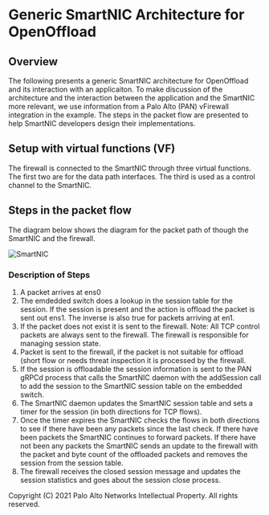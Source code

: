 # Generic SmartNIC Architecture for OpenOffload

## Overview

The following presents a generic SmartNIC architecture for OpenOffload and its interaction with an applicaiton. To make discussion of the architecture and the interaction between the application and the SmartNIC more relevant, we use information from a Palo Alto (PAN) vFirewall integration in the example. The steps in the packet flow are presented to help SmartNIC developers design their implementations.

## Setup with virtual functions (VF)

The firewall is connected to the SmartNIC through three virtual functions. The first two are for the data path interfaces. The third is used as a control channel to the SmartNIC.

## Steps in the packet flow

The diagram below shows the diagram for the packet path of though the SmartNIC and the firewall.

![SmartNIC](images/smartnic_arch.png)

### Description of Steps

1. A packet arrives at ens0
2. The emdedded switch does a lookup in the session table for the session. If the session is present and the action is offload the packet is sent out ens1. The inverse is also true for packets arriving at en1.
3. If the packet does not exist it is sent to the firewall. Note: All TCP control packets are always sent to the firewall. The firewall is responsible for managing session state.
4. Packet is sent to the firewall, if the packet is not suitable for offload (short flow or needs threat inspection it is processed by the firewall.
5. If the session is offloadable the session information is sent to the PAN gRPCd process that calls the SmartNIC daemon with the addSession call to add the session to the SmartNIC session table on the embedded switch.
6. The SmartNIC daemon updates the SmartNIC session table and sets a timer for the session (in both directions for TCP flows).
7. Once the timer expires the SmartNIC checks the flows in both directions to see if there have been any packets since the last check. If there have been packets the SmartNIC continues to forward packets. If there have not been any packets the SmartNIC sends an update to the firewall with the packet and byte count of the offloaded packets and removes the session from the session table.
8. The firewall receives the closed session message and updates the session statistics and goes about the session close process.

Copyright (C) 2021 Palo Alto Networks Intellectual Property. All rights reserved.
